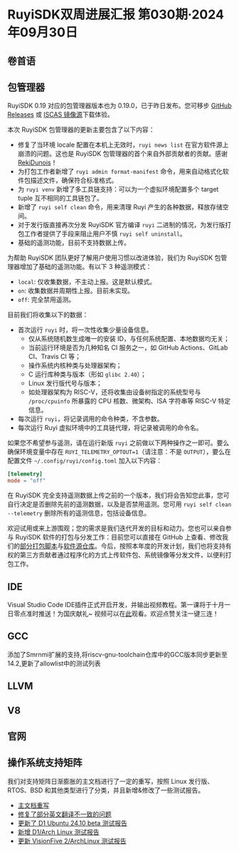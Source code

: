 # RuyiSDK双周进展汇报  第030期·2024年09月30日

## 卷首语

## 包管理器

RuyiSDK 0.19 对应的包管理器版本也为 0.19.0，已于昨日发布。您可移步
[GitHub Releases][ruyi-0.19.0-gh] 或 [ISCAS 镜像源][ruyi-0.19.0-iscas]下载体验。

[ruyi-0.19.0-gh]: https://github.com/ruyisdk/ruyi/releases/tag/0.19.0
[ruyi-0.19.0-iscas]: https://mirror.iscas.ac.cn/ruyisdk/ruyi/releases/0.19.0/

本次 RuyiSDK 包管理器的更新主要包含了以下内容：

* 修复了当环境 locale 配置在本机上无效时，`ruyi news list` 在官方软件源上崩溃的问题。这也是
  RuyiSDK 包管理器的首个来自外部贡献者的贡献。感谢 [RekiDunois](https://github.com/RekiDunois)！
* 为打包工作者新增了 `ruyi admin format-manifest` 命令，用来自动格式化软件包描述文件，确保符合标准格式。
* 为 `ruyi venv` 新增了多工具链支持：可以为一个虚拟环境配置多个 target tuple 互不相同的工具链包了。
* 新增了 `ruyi self clean` 命令，用来清理 Ruyi 产生的各种数据，释放存储空间。
* 对于发行版直接再次分发 RuyiSDK 官方编译 `ruyi` 二进制的情况，为发行版打包工作者提供了手段来阻止用户不慎
  `ruyi self uninstall`。
* 基础的遥测功能，目前不支持数据上传。

为帮助 RuyiSDK 团队更好了解用户使用习惯以改进体验，我们为 RuyiSDK 包管理器增加了基础的遥测功能。有以下 3 种遥测模式：

* `local`: 仅收集数据，不主动上报。这是默认模式。
* `on`: 收集数据并周期性上报。目前未实现。
* `off`: 完全禁用遥测。

目前我们将收集以下的数据：

* 首次运行 `ruyi` 时，将一次性收集少量设备信息。
    * 仅从系统随机数生成唯一的安装 ID，与任何系统配置、本地数据均无关；
    * 当前运行环境是否为几种知名 CI 服务之一，如 GitHub Actions、GitLab CI、Travis CI 等；
    * 操作系统内核种类与处理器架构；
    * C 运行库种类与版本（形如 `glibc 2.40`）；
    * Linux 发行版代号与版本；
    * 如处理器架构为 RISC-V，还将收集由设备树指定的系统型号与 `/proc/cpuinfo`
      所暴露的 CPU 核数、微架构、ISA 字符串等 RISC-V 特定信息。
* 每次运行 `ruyi`，将记录调用的命令种类，不含参数。
* 每次运行 Ruyi 虚拟环境中的工具链代理，将记录被调用的命令名。

如果您不希望参与遥测，请在运行新版 `ruyi` 之前做以下两种操作之一即可。要么确保环境变量中存在
`RUYI_TELEMETRY_OPTOUT=1`（请注意：不是 `OUTPUT`），要么在配置文件
`~/.config/ruyi/config.toml` 加入以下内容：

```toml
[telemetry]
mode = "off"
```

在 RuyiSDK 完全支持遥测数据上传之前的一个版本，我们将会告知您此事，您可自行决定是否删除先前的遥测数据，以及是否禁用遥测。您可用
`ruyi self clean --telemetry` 删除所有的遥测信息，包括设备信息。

欢迎试用或来上游围观；您的需求是我们迭代开发的目标和动力。您也可以亲自参与
RuyiSDK 软件的打包与分发工作：目前您可以直接在 GitHub 上查看、修改我们的[部分打包脚本](https://github.com/ruyisdk/ruyici)与[软件源仓库](https://github.com/ruyisdk/packages-index)。今后，按照本年度的开发计划，我们也将支持有权的第三方贡献者通过程序化的方式上传软件包、系统镜像等分发文件，以便利打包工作。

## IDE

Visual Studio Code IDE插件正式开启开发，并输出视频教程。第一课将于十月一日零点准时推送！为国庆献礼~
视频可以在[此](https://space.bilibili.com/13429452)观看。欢迎点赞关注一键三连！

## GCC
添加了Smrnmi扩展的支持,将riscv-gnu-toolchain仓库中的GCC版本同步更新至14.2,更新了allowlist中的测试列表

## LLVM

## V8

## 官网

## 操作系统支持矩阵

我们对支持矩阵日渐膨胀的主文档进行了一定的重写，按照 Linux 发行版、RTOS、BSD 和其他类型进行了分类，并且新增&修改了一些测试报告。

- [主文档重写](https://github.com/ruyisdk/support-matrix/commit/7c38093075759eca26781e9ec3abec9d71956c8d)
- [修复了部分英文翻译不一致的问题](https://github.com/ruyisdk/support-matrix/commit/7db869603c405f120d24ebddb30021200763d8a0)
- [更新了 D1 Ubuntu 24.10 beta 测试报告](https://github.com/ruyisdk/support-matrix/commit/43538a76cca483795d74e88868c1c525e8e8fae0)
- [新增 D1/Arch Linux 测试报告](https://github.com/ruyisdk/support-matrix/commit/3d537dd9498dc79c00e771862657d2ec203fbe79)
- [更新 VisionFive 2/ArchLinux 测试报告](https://github.com/ruyisdk/support-matrix/commit/bac9eb66d4ecda9b55812af18d16d4c1998015f4)
